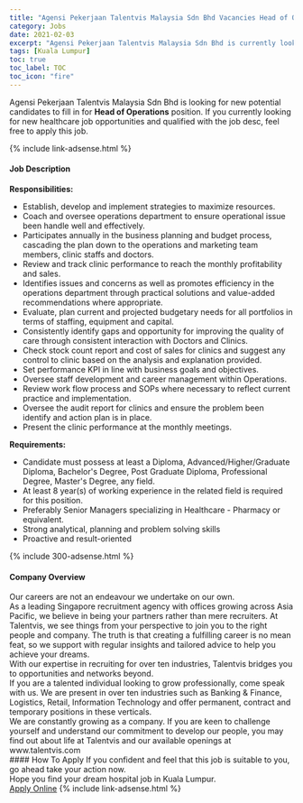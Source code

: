 ```yaml
---
title: "Agensi Pekerjaan Talentvis Malaysia Sdn Bhd Vacancies Head of Operations" 
category: Jobs 
date: 2021-02-03 
excerpt: "Agensi Pekerjaan Talentvis Malaysia Sdn Bhd is currently looking for suitable person to fill in the Head of Operations which positioned at Kuala Lumpur" 
tags: [Kuala Lumpur] 
toc: true 
toc_label: TOC 
toc_icon: "fire" 
--- 
```


<p>Agensi Pekerjaan Talentvis Malaysia Sdn Bhd is looking for new potential candidates to fill in for <b>Head of Operations</b> position. If you currently looking for new healthcare job opportunities and qualified with the job desc, feel free to apply this job.
</p>{% include link-adsense.html %} 
<div><div><h4>Job Description</h4></div><div><div><span><div><div><strong>Responsibilities:</strong></div><ul><li>Establish, develop and implement strategies to maximize resources.</li><li>Coach and oversee operations department to ensure operational issue been handle well and effectively.</li><li>Participates annually in the business planning and budget process, cascading the plan down to the operations and marketing team members, clinic staffs and doctors.</li><li>Review and track clinic performance to reach the monthly profitability and sales.</li><li>Identifies issues and concerns as well as promotes efficiency in the operations department through practical solutions and value-added recommendations where appropriate.</li><li>Evaluate, plan current and projected budgetary needs for all portfolios in terms of staffing, equipment and capital.</li><li>Consistently identify gaps and opportunity for improving the quality of care through consistent interaction with Doctors and Clinics.</li><li>Check stock count report and cost of sales for clinics and suggest any control to clinic based on the analysis and explanation provided.</li><li>Set performance KPI in line with business goals and objectives.</li><li>Oversee staff development and career management within Operations.</li><li>Review work flow process and SOPs where necessary to reflect current practice and implementation.</li><li>Oversee the audit report for clinics and ensure the problem been identify and action plan is in place.</li><li>Present the clinic performance at the monthly meetings.</li></ul><div><strong>Requirements:</strong></div><ul><li>Candidate must possess at least a Diploma, Advanced/Higher/Graduate Diploma, Bachelor's Degree, Post Graduate Diploma, Professional Degree, Master's Degree, any field.</li><li>At least 8 year(s) of working experience in the related field is required for this position.</li><li>Preferably Senior Managers specializing in Healthcare - Pharmacy or equivalent.</li><li>Strong analytical, planning and problem solving skills</li><li>Proactive and result-oriented&#160;</li></ul></div></span></div></div></div> 
{% include 300-adsense.html %} 
<div><div><h4>Company Overview</h4></div><div><div><span><div><div><div>Our careers are not an endeavour we undertake on our own.</div><div>As a leading Singapore recruitment agency with offices growing across Asia Pacific, we believe in being your partners rather than mere recruiters. At Talentvis, we see things from your perspective to join you to the right people and company. The truth is that creating a fulfilling career is no mean feat, so we support with regular insights and tailored advice to help you achieve your dreams.</div><div>With our expertise in recruiting for over ten industries, Talentvis bridges you to opportunities and networks beyond.</div><div>If you are a talented individual looking to grow professionally, come speak with us. We are present in over ten industries such as Banking &amp; Finance, Logistics, Retail, Information Technology and offer permanent, contract and temporary positions in these verticals.</div><div>We are constantly growing as a company. If you are keen to challenge yourself and understand our commitment to develop our people, you may find out about life at Talentvis and our available openings at www.talentvis.com</div></div></div></span></div></div></div> 
#### How To Apply 
If you confident and feel that this job is suitable to you, go ahead take your action now. <br/> 
Hope you find your dream hospital job in Kuala Lumpur. <br/> 
<a href="https://www.jobstreet.com.my/en/job/head-of-operations-4475421?jobId=jobstreet-my-job-4475421&sectionRank=11&token=0~97473543-d500-4bfe-a921-9bed749a1752&fr=SRP%20View%20In%20New%20Ta" class="btn btn--warning" target="_blank" rel="nofollow noopenner">Apply Online</a> 
{% include link-adsense.html %} 